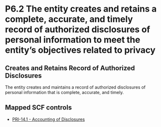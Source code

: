 # P6.2 The entity creates and retains a complete, accurate, and timely record of authorized disclosures of personal information to meet the entity’s objectives related to privacy
## Creates and Retains Record of Authorized Disclosures
The entity creates and maintains a record of authorized disclosures of personal information that is complete, accurate, and timely.
## Mapped SCF controls
- [PRI-14.1 - Accounting of Disclosures](../scf/pri-141-accountingofdisclosures.md)